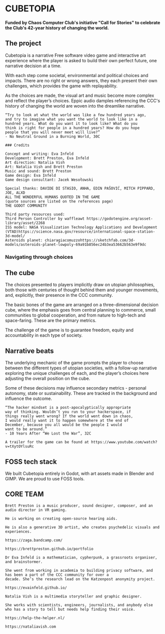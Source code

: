 # CUBETOPIA

#### Funded by Chaos Computer Club's initiative "Call for Stories" to celebrate the Club's 42-year history of changing the world.

## The project

Cubetopia is a narrative Free software video
game and interactive art experience where the player is
asked to build their own perfect future, one narrative
decision at a time.

With each step come societal, environmental and political
choices and impacts. There are no right or wrong answers,
they each present their own challenges, which provides the
game with replayability.

As the choices are made, the visual art and music become
more complex and reflect the player’s choices. Eppic audio damples referencing the CCC's history of changing the world are woven into the dreamlike narrative.

```
“Try to look at what the world was like a few hundred years ago,
and try to imagine what you want the world to look like in a
hundred years. What do you want it to look like? What do you
think is right for people in a hundred years? How do you hope
people that you will never meet will live?” 
- No Neutral Ground in a Burning World, 30C
```


```
### Credits

Concept and writing: Eva Infeld
Development: Brett Preston, Eva Infeld
Art direction: Natalia Vish
Art: Natalia Vish and Brett Preston
Music and sound: Brett Preston
Game design: Eva Infeld 
Game design consultant: Jacek Wesołowski

Special thanks: DAVIDE DI STASIO, ANHA, EDIN PAŠOVIĆ, MITCH PIPPARD, JOE, ALXD
ALL THE WONDERFUL HUMANS QUOTED IN THE GAME
(quote sources are listed on the references page)
THE GODOT COMMUNITY

Third party resources used:
Third Person Controller by waffleawt https://godotengine.org/asset-library/asset/2268
ISS model: NASA Visualization Technology Applications and Development (VTAD)https://science.nasa.gov/resource/international-space-station-3d-model/
Asteroids planet: chiaragiacomuzzohttps://sketchfab.com/3d-models/asteroids-planet-lowpoly-69a91b856ec24b3ea53662b563e9f9dc 
```


### Navigating through choices

## The cube

The choices presented to players implicitly draw on utopian
philosophies, both those with centuries of thought behind
them and younger movements, and, explicitly, their presence
in the CCC community.

The basic bones of the game are arranged on a
three-dimensional decision cube, where the emphasis goes
from central planning to commerce, small communities to
global cooperation, and from nature to high-tech and
space-faring. These are the primary metrics.


The challenge of the game is to guarantee freedom, equity
and accountability in each type of society.



## Narrative beats

The underlying mechanic of the game prompts the player to
choose between the different types of utopian societies,
with a follow-up narrative exploring the unique challenges of
each, and the player’s choices here adjusting the overall
position on the cube.

Some of these decisions may influence secondary metrics - personal autonomy, state or
sustainability. These are tracked in the background and influence the
outcome.


```
“The hacker mindset is a post-apocalyptically appropriate
way of thinking. Wouldn’t you run to your hackerspace, if
things really went wrong? If the world went down in chaos,
I would really want it to happen somewhere at the end of
December, because you all would be the people I would
want to be around.” 
- 10 Years After “We Lost the War”, 32C
```


```
A trailer for the game can be found at https://www.youtube.com/watch?v=tXytOYlsuRc
```



## FOSS tech stack

We built Cubetopia entirely in Godot, with art assets made in Blender and GIMP. We are proud to use FOSS tools.



## CORE TEAM


```
Brett Preston is a music producer, sound designer, composer, and an audio director in VR gaming.

He is working on creating open-source hearing aids.

He is also a generative 3D artist, who creates psychedelic visuals and experiences.

https://zaga.bandcamp.com/

https://brettpreston.github.io/portfolio
```
```
Dr Eva Infeld is a mathematician, cypherpunk, a grassroots organiser, and brainstormer.

She went from working in academia to building privacy software, and has been a part of the CCC community for over a
decade. She’s the research lead on the Katzenpost anonymity project.

https://evainfeld.github.io/

```
```
Natalia Vish is a multimedia storyteller and graphic designer.
 
She works with scientists, engineers, journalists, and anybody else who has a story to tell but needs help finding their voice.
 
https://help-the-helper.nl/
 
https://nataliavish.com
```


